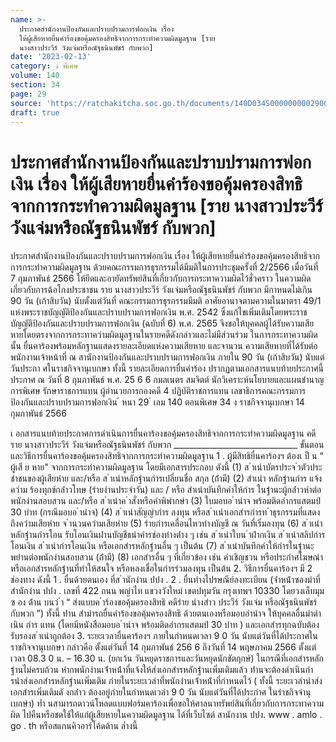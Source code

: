 ```yaml
---
name: >-
  ประกาศสำนักงานป้องกันและปราบปรามการฟอกเงิน เรื่อง
  ให้ผู้เสียหายยื่นคำร้องขอคุ้มครองสิทธิจากการกระทำความผิดมูลฐาน [ราย
  นางสาวประวีร์ วังแจ่มหรือณัฐธนินพัชร์ กับพวก]
date: '2023-02-13'
category: ง พิเศษ
volume: 140
section: 34
page: 29
source: 'https://ratchakitcha.soc.go.th/documents/140D034S0000000002900.pdf'
draft: true
---
```


# ประกาศสำนักงานป้องกันและปราบปรามการฟอกเงิน เรื่อง ให้ผู้เสียหายยื่นคำร้องขอคุ้มครองสิทธิจากการกระทำความผิดมูลฐาน [ราย นางสาวประวีร์ วังแจ่มหรือณัฐธนินพัชร์ กับพวก]

ประกาศสำนักงานป้องกันและปราบปรามการฟอกเงิน เรื่อง ให้ผู้เสียหายยื่นคำร้องขอคุ้มครองสิทธิจากการกระทำความผิดมูลฐาน ด้วยคณะกรรมการธุรกรรมได้มีมติในการประชุมครั้งที่ 2/2566 เมื่อวันที่ 7 กุมภาพันธ์ 2566 ให้ยึดและอายัดทรัพย์สินที่เกี่ยวกับการกระทาความผิดไว้ชั่วคราว ในความผิดเกี่ยวกับการฉ้อโกงประชาชน ราย นางสาวประวีร์ วังแจ่มหรือณัฐธนินพัชร์ กับพวก มีกาหนดไม่เกิน 90 วัน (เก้าสิบวัน) นับตั้งแต่วันที่ คณะกรรมการธุรกรรมมีมติ อาศัยอานาจตามความในมาตรา 49/1 แห่งพระราชบัญญัติป้องกันและปราบปรามการฟอกเงิน พ.ศ. 2542 ซึ่งแก้ไขเพิ่มเติมโดยพระราชบัญญัติป้องกันและปราบปรามการฟอกเงิน (ฉบับที่ 6) พ.ศ. 2565 จึงขอให้บุคคลผู้ได้รับความเสียหายโดยตรงจากการกระทาควำมผิดมูลฐานในรายคดีดังกล่าวและไม่มีส่วนร่วม ในการกระทาความผิดนั้น ยื่นคาร้องพร้อมหลักฐานแสดงรายละเอียดแห่งความเสียหาย และจานวน ความเสียหายที่ได้รับต่อพนักงานเจ้าหน้าที่ ณ สานักงานป้องกันและปราบปรามการฟอกเงิน ภายใน 90 วัน (เก้าสิบวัน) นับแต่วันประกา ศในราชกิจจานุเบกษา ทั้งนี้ รายละเอียดการยื่นคำร้อง ปรากฏตามเอกสารแนบท้ายประกาศนี้ ประกาศ ณ วันที่ 8 กุมภาพันธ์ พ.ศ. 25 6 6 กมลเนตร สมจิตต์ นักวิเคราะห์นโยบายและแผนชำนาญการพิเศษ รักษาราชการแทน ผู้อำนวยการกองคดี 4 ปฏิบัติราชการแทน เลขาธิการคณะกรรมการป้องกันและปราบปรามการฟอกเงิน ้ หนา 29 ่ เลม 140 ตอนพิเศษ 34 ง ราชกิจจานุเบกษา 14 กุมภาพันธ์ 2566

เ อกสารแนบท้ายประกาศการดำเนินการยื่นคาร้องขอคุ้มครองสิทธิจากการกระทำความผิดมูลฐาน คดีราย นางสาวประวีร์ วังแจ่มหรือณัฐธนินพัชร์ กับพวก _______________________________ ขั้นตอนและวิธีการยื่นคาร้องขอคุ้มครองสิทธิจากการกระทำความผิดมูลฐาน 1 . ผู้มีสิทธิยื่นคาร้องฯ ต้องเ ป็ น “ ผู้เสี ย หาย" จากการกระทำความผิดมูลฐาน โดยมีเอกสารประกอบ ดังนี้ (1) ส ําเนําบัตรประจ ําตัวประชําชนของผู้เสียหําย และ/หรือ ส ําเนําหลักฐํานกํารเปลี่ยนชื่อ สกุล (ถ้ํามี) (2) สําเนํา หลักฐํานกําร แจ้งควําม ร้องทุกข์กล่ําวโทษ (รํายงํานประจําวัน) และ / หรือ สําเนําบันทึกคําให้กําร ในฐํานะผู้กล่ําวหําต่อพนักงํานสอบสวน และ/หรือ ส ําเนําค ําสั่งหรือคําพิพํากษํา (3) ใบมอบอ ํานําจ พร้อมติดอํากรแสตมป์ 30 บําท (กรณีมอบอ ํานําจ) (4) ส ําเนําสัญญํากําร ลงทุน หรือส ําเนําเอกสํารกํารท ําธุรกรรมที่แสดงถึงควํามเสียหําย จ ํานวนควํามเสียหําย (5) รํายกํารเคลื่อนไหวทํางบัญชี ณ วันที่เริ่มลงทุน (6) ส ําเนํา หลักฐํานกํารโอน รับโอนเงินผ่ํานบัญชีธนําคํารช่องทํางต่ําง ๆ เช่น ส ําเนําใบน ําฝํากเงิน ส ําเนําสลิปกํารโอนเงิน ส ําเนํากํารโอนเงิน หรือเอกสํารหลักฐํานอื่น ๆ เป็นต้น (7) ส ําเนําบันทึกคําให้กํารในฐํานะพยํานต่อพนักงํานสอบสวน (ถ้ํามี) (8) เอกสํารอื่น ๆ ที่เกี่ยวข้อง เช่น คําเชิญชวน หรือประกําศโฆษณํา หรือเอกสํารหลักฐํานที่ทําให้สนใจ หรือหลงเชื่อในกํารร่วมลงทุน เป็นต้น 2. วิธีการยื่นคาร้องฯ มี 2 ช่องทาง ดังนี้ 1 . ยื่นด้วยตนเอง ที่ส ํานักงําน ปปง . 2 . ยื่นทํางไปรษณีย์ลงทะเบียน (จ่ําหน้ําซองมําที่ สํานักงําน ปปง . เลขที่ 422 ถนน พญําไท แขวงวังใหม่ เขตปทุมวัน กรุงเทพฯ 10330 โดยวงเล็บมุม ซ อง ด้ําน บนว่ ํา “ ส่งแบบค ําร้องขอคุ้มครองสิทธิ คดีรําย นํางสําว ประวีร์ วังแจ่ม หรือณัฐธนินพัชร์ กับพวก ”) ทั้งนี้ ท่ําน สํามํารถยื่นคําร้องขอคุ้มครองสิทธิ ด้วยตนเองหรือมอบอํานําจ ให้บุคคลอื่นมําดําเนิน กําร แทน (โดยมีหนังสือมอบอ ํานําจ พร้อมติดอํากรแสตมป์ 30 บําท ) และเอกสํารทุกฉบับต้องรับรองส ําเนําถูกต้อง 3. ระยะเวลายื่นคาร้องฯ ภายในกำหนดเวลา 9 0 วัน นับแต่วันที่ได้ประกาศในราชกิจจานุเบกษา กล่าวคือ ตั้งแต่วันที่ 14 กุมภาพันธ์ 256 6 ถึงวันที่ 14 พฤษภาคม 2566 ตั้งแต่เวลา 08.3 0 น. – 16.30 น. (ยกเว้น วันหยุดราชการและวันหยุดนักขัตฤกษ์) ในกรณีที่เอกสํารหลักฐํานไม่ครบถ้วน หํากพนักงํานเจ้ําหน้ําที่แจ้งให้ส่งเอกสํารหลักฐํานเพิ่มเติมแล้ว ท่ํานจะต้องดําเนินกํารนําส่งเอกสํารหลักฐํานเพิ่มเติม ภํายในระยะเวลําที่พนักงํานเจ้ําหน้ําที่กําหนดไว้ ( ทั้งนี้ ระยะเวลํานําส่งเอกสํารเพิ่มเติมดั งกล่ําว ต้องอยู่ภํายในกําหนดเวลํา 9 0 วัน นับแต่วันที่ได้ประกําศ ในรําชกิจจํานุเบกษํา) ท่ำ นสามารถดาวน์โหลดแบบฟอร์มคาร้องเพื่อขอให้ศาลนาทรัพย์สินที่เกี่ยวกับการกระทาความผิด ไปคืนหรือชดใช้ให้แก่ผู้เสียหายในความผิดมูลฐาน ได้ที่เว็บไซต์ สานักงาน ปปง. www . amlo . go . th หรือสแกนคิวอาร์โค้ดด้าน ล่ำงนี้
